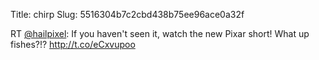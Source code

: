 Title: chirp
Slug: 5516304b7c2cbd438b75ee96ace0a32f

RT <a href="http://twitter.com/hailpixel">@hailpixel</a>: If you haven't seen it, watch the new Pixar short! What up fishes?!? <a href="http://t.co/eCxvupoo">http://t.co/eCxvupoo</a>
